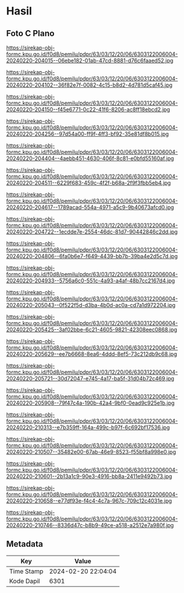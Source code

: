 # Hasil

## Foto C Plano

https://sirekap-obj-formc.kpu.go.id/f0d8/pemilu/pdpr/63/03/12/20/06/6303122006004-20240220-204015--06ebe182-01ab-47cd-8881-d76c6faaed52.jpg

https://sirekap-obj-formc.kpu.go.id/f0d8/pemilu/pdpr/63/03/12/20/06/6303122006004-20240220-204102--36f82e7f-0082-4c15-b8d2-4d781d5caf45.jpg

https://sirekap-obj-formc.kpu.go.id/f0d8/pemilu/pdpr/63/03/12/20/06/6303122006004-20240220-204150--f45e6771-0c22-41f6-8206-ac8ff18ebcd2.jpg

https://sirekap-obj-formc.kpu.go.id/f0d8/pemilu/pdpr/63/03/12/20/06/6303122006004-20240220-204256--97d54a00-ff9f-4ff3-bf92-35e81df8b015.jpg

https://sirekap-obj-formc.kpu.go.id/f0d8/pemilu/pdpr/63/03/12/20/06/6303122006004-20240220-204404--4aebb451-4630-406f-8c81-e0bfd55160af.jpg

https://sirekap-obj-formc.kpu.go.id/f0d8/pemilu/pdpr/63/03/12/20/06/6303122006004-20240220-204511--6229f683-459c-4f2f-b68a-2f9f3fbb5eb4.jpg

https://sirekap-obj-formc.kpu.go.id/f0d8/pemilu/pdpr/63/03/12/20/06/6303122006004-20240220-204617--1789acad-554a-4971-a5c9-9b40673afcd0.jpg

https://sirekap-obj-formc.kpu.go.id/f0d8/pemilu/pdpr/63/03/12/20/06/6303122006004-20240220-204722--1ecdde7e-2554-46dc-81d7-90442846c2dd.jpg

https://sirekap-obj-formc.kpu.go.id/f0d8/pemilu/pdpr/63/03/12/20/06/6303122006004-20240220-204806--6fa0b6e7-f649-4439-bb7b-39ba4e2d5c7d.jpg

https://sirekap-obj-formc.kpu.go.id/f0d8/pemilu/pdpr/63/03/12/20/06/6303122006004-20240220-204933--5756a6c0-551c-4a93-a4af-48b7cc2167d4.jpg

https://sirekap-obj-formc.kpu.go.id/f0d8/pemilu/pdpr/63/03/12/20/06/6303122006004-20240220-205043--0f522f5d-d3ba-4b0d-ac0a-cd7a1d972204.jpg

https://sirekap-obj-formc.kpu.go.id/f0d8/pemilu/pdpr/63/03/12/20/06/6303122006004-20240220-205425--3af02bbe-6c21-4605-9821-42308eec0868.jpg

https://sirekap-obj-formc.kpu.go.id/f0d8/pemilu/pdpr/63/03/12/20/06/6303122006004-20240220-205629--ee7b6668-8ea6-4ddd-8ef5-73c212db9c68.jpg

https://sirekap-obj-formc.kpu.go.id/f0d8/pemilu/pdpr/63/03/12/20/06/6303122006004-20240220-205721--30d72047-e745-4a17-ba5f-31d04b72c469.jpg

https://sirekap-obj-formc.kpu.go.id/f0d8/pemilu/pdpr/63/03/12/20/06/6303122006004-20240220-205908--79f47c4a-190b-42a4-9bf0-0ead9c925e1b.jpg

https://sirekap-obj-formc.kpu.go.id/f0d8/pemilu/pdpr/63/03/12/20/06/6303122006004-20240220-210313--e7b359ff-164a-499c-b97f-6c692bf17536.jpg

https://sirekap-obj-formc.kpu.go.id/f0d8/pemilu/pdpr/63/03/12/20/06/6303122006004-20240220-210507--35482e00-67ab-46e9-8523-f55bf8a998e0.jpg

https://sirekap-obj-formc.kpu.go.id/f0d8/pemilu/pdpr/63/03/12/20/06/6303122006004-20240220-210601--2b13a1c9-90e3-4916-bb8a-2411e9492b73.jpg

https://sirekap-obj-formc.kpu.go.id/f0d8/pemilu/pdpr/63/03/12/20/06/6303122006004-20240220-210658--e77df93e-f4c4-4c7a-967c-709c12c4031e.jpg

https://sirekap-obj-formc.kpu.go.id/f0d8/pemilu/pdpr/63/03/12/20/06/6303122006004-20240220-210746--8336d47c-b8b9-49ce-a518-a2512e7a980f.jpg


## Metadata

| Key        | Value               |
| ---------- | ------------------- |
| Time Stamp | 2024-02-20 22:04:04 |
| Kode Dapil | 6301                |



